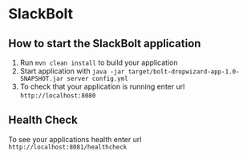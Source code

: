 # SlackBolt

How to start the SlackBolt application
---

1. Run `mvn clean install` to build your application
1. Start application with `java -jar target/bolt-dropwizard-app-1.0-SNAPSHOT.jar server config.yml`
1. To check that your application is running enter url `http://localhost:8080`

Health Check
---

To see your applications health enter url `http://localhost:8081/healthcheck`
